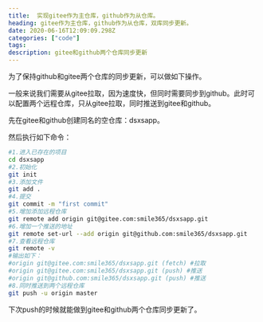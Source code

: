 ```yaml
---
title:  实现gitee作为主仓库，github作为从仓库。
heading: gitee作为主仓库，github作为从仓库，双库同步更新。
date: 2020-06-16T12:09:09.298Z
categories: ["code"]
tags: 
description: gitee和github两个仓库同步更新
---
```


为了保持github和gitee两个仓库的同步更新，可以做如下操作。

一般来说我们需要从gitee拉取，因为速度快，但同时需要同步到github。此时可以配置两个远程仓库，只从gitee拉取，同时推送到gitee和github。

先在gitee和github创建同名的空仓库：dsxsapp。

然后执行如下命令：

```bash
#1.进入已存在的项目
cd dsxsapp 
#2.初始化
git init 
#3.添加文件
git add .
#4.提交
git commit -m "first commit"
#5.增加添加远程仓库
git remote add origin git@gitee.com:smile365/dsxsapp.git
#6.增加一个推送的地址
git remote set-url --add origin git@github.com:smile365/dsxsapp.git
#7.查看远程仓库
git remote -v
#输出如下：
#origin	git@gitee.com:smile365/dsxsapp.git (fetch) #拉取
#origin	git@gitee.com:smile365/dsxsapp.git (push) #推送
#origin	git@github.com:smile365/dsxsapp.git (push) #推送
#8.同时推送到两个远程仓库
git push -u origin master
```

下次push的时候就能做到gitee和github两个仓库同步更新了。

